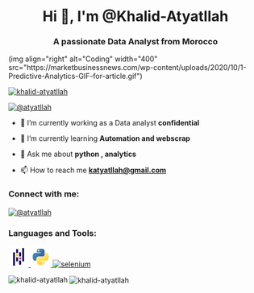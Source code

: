 <h1 align="center">Hi 👋, I'm @Khalid-Atyatllah</h1>
<h3 align="center">A passionate Data Analyst from Morocco</h3>
(img align="right" alt="Coding" width="400" src="https://marketbusinessnews.com/wp-content/uploads/2020/10/1-Predictive-Analytics-GIF-for-article.gif")


<p align="left"> <a href="https://github.com/ryo-ma/github-profile-trophy"><img src="https://github-profile-trophy.vercel.app/?username=khalid-atyatllah" alt="khalid-atyatllah" /></a> </p>

<p align="left"> <a href="https://twitter.com/@atyatllah" target="blank"><img src="https://img.shields.io/twitter/follow/@atyatllah?logo=twitter&style=for-the-badge" alt="@atyatllah" /></a> </p>

- 🔭 I’m currently working as a Data analyst **confidential**

- 🌱 I’m currently learning **Automation and webscrap**

- 💬 Ask me about **python , analytics**

- 📫 How to reach me **katyatllah@gmail.com**

<h3 align="left">Connect with me:</h3>
<p align="left">
<a href="https://twitter.com/@atyatllah" target="blank"><img align="center" src="https://raw.githubusercontent.com/rahuldkjain/github-profile-readme-generator/master/src/images/icons/Social/twitter.svg" alt="@atyatllah" height="30" width="40" /></a>
</p>

<h3 align="left">Languages and Tools:</h3>
<p align="left"> <a href="https://pandas.pydata.org/" target="_blank" rel="noreferrer"> <img src="https://raw.githubusercontent.com/devicons/devicon/2ae2a900d2f041da66e950e4d48052658d850630/icons/pandas/pandas-original.svg" alt="pandas" width="40" height="40"/> </a> <a href="https://www.python.org" target="_blank" rel="noreferrer"> <img src="https://raw.githubusercontent.com/devicons/devicon/master/icons/python/python-original.svg" alt="python" width="40" height="40"/> </a> <a href="https://www.selenium.dev" target="_blank" rel="noreferrer"> <img src="https://raw.githubusercontent.com/detain/svg-logos/780f25886640cef088af994181646db2f6b1a3f8/svg/selenium-logo.svg" alt="selenium" width="40" height="40"/> </a> </p>

<p><img align="left" src="https://github-readme-stats.vercel.app/api/top-langs?username=khalid-atyatllah&show_icons=true&locale=en&layout=compact" alt="khalid-atyatllah" /></p>

<p>&nbsp;<img align="center" src="https://github-readme-stats.vercel.app/api?username=khalid-atyatllah&show_icons=true&locale=en" alt="khalid-atyatllah" /></p>
